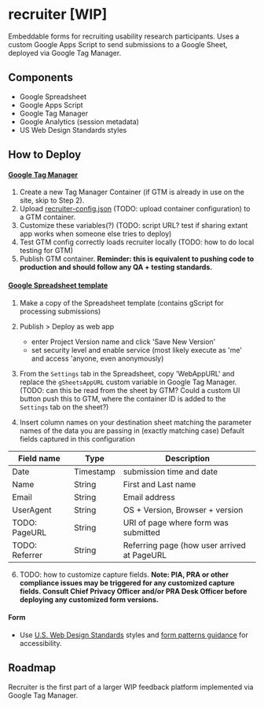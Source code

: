 # recruiter [WIP]
Embeddable forms for recruiting usability research participants. Uses a custom Google Apps Script to send submissions to a Google Sheet, deployed via Google Tag Manager.

## Components
 - Google Spreadsheet
 - Google Apps Script
 - Google Tag Manager
 - Google Analytics (session metadata)
 - US Web Design Standards styles

## How to Deploy

#### [Google Tag Manager](https://tagmanager.google.com)
1. Create a new Tag Manager Container (if GTM is already in use on the site, skip to Step 2).
2. Upload [recruiter-config.json]() (TODO: upload container configuration) to a GTM container.
3. Customize these variables(?) (TODO: script URL? test if sharing extant app works when someone else tries to deploy) 
4. Test GTM config correctly loads recruiter locally (TODO: how to do local testing for GTM)
5. Publish GTM container. **Reminder: this is equivalent to pushing code to production and should follow any QA + testing standards.**


#### [Google Spreadsheet template](https://docs.google.com/a/gsa.gov/spreadsheets/d/14vquDC_hCroparaee6dcYzMfR-VAPUeZskLwS3IBhpU/edit?usp=sharing) 
 1. Make a copy of the Spreadsheet template (contains gScript for processing submissions)
 2. Publish > Deploy as web app
    * enter Project Version name and click 'Save New Version'
    * set security level and enable service (most likely execute as 'me' and access 'anyone, even anonymously)
 
 4. From the `Settings` tab in the Spreadsheet, copy 'WebAppURL' and replace the `gSheetsAppURL` custom variable in Google Tag Manager. (TODO: can this be read from the sheet by GTM? Could a custom UI button push this to GTM, where the container ID is added to the `Settings` tab on the sheet?)
 5. Insert column names on your destination sheet matching the parameter names of the data you are passing in (exactly matching case)
 Default fields captured in this configuration
 
 | Field name | Type | Description |
 | ---------- | ---- | ----------- |
 | Date | Timestamp | submission time and date |
 | Name | String | First and Last name |
 | Email | String | Email address |
 | UserAgent | String | OS + Version, Browser + version |
 | TODO: PageURL | String | URI of page where form was submitted |
 | TODO: Referrer | String | Referring page (how user arrived at PageURL |
 
 6. TODO: how to customize capture fields. 
 **Note: PIA, PRA or other compliance issues may be triggered for any customized capture fields. Consult Chief Privacy Officer and/or PRA Desk Officer before deploying any customized form versions.**


#### Form
- Use [U.S. Web Design Standards](https://standards.usa.gov/) styles and [form patterns guidance](https://standards.usa.gov/components/form-templates/) for accessibility.

## Roadmap
Recruiter is the first part of a larger WIP feedback platform implemented via Google Tag Manager.
